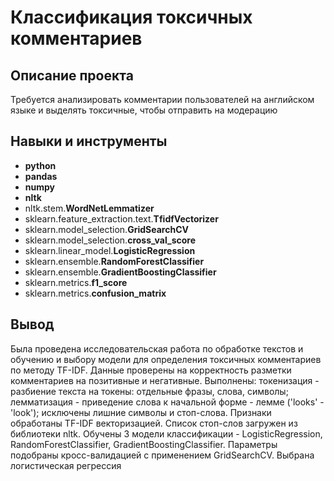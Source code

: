 # Классификация токсичных комментариев 

## Описание проекта

Требуется анализировать комментарии пользователей на английском языке и выделять токсичные, чтобы отправить на модерацию

## Навыки и инструменты

- **python**
- **pandas**
- **numpy**
- **nltk**
- nltk.stem.**WordNetLemmatizer**
- sklearn.feature_extraction.text.**TfidfVectorizer**
- sklearn.model_selection.**GridSearchCV**
- sklearn.model_selection.**cross_val_score**            
- sklearn.linear_model.**LogisticRegression**
- sklearn.ensemble.**RandomForestClassifier**
- sklearn.ensemble.**GradientBoostingClassifier**
- sklearn.metrics.**f1_score**
- sklearn.metrics.**confusion_matrix**

## Вывод

Была проведена исследовательская работа по обработке текстов и обучению и выбору модели для определения токсичных комментариев по методу TF-IDF. Данные проверены на корректность разметки комментариев на позитивные и негативные. Выполнены: токенизация - разбиение текста на токены: отдельные фразы, слова, символы; лемматизация - приведение слова к начальной форме - лемме ('looks' - 'look'); исключены лишние символы и стоп-слова. Признаки обработаны TF-IDF векторизацией. Список стоп-слов загружен из библиотеки nltk. Обучены 3 модели классификации - LogisticRegression, RandomForestClassifier, GradientBoostingClassifier. Параметры подобраны кросс-валидацией с применением GridSearchCV.
Выбрана логистическая регрессия